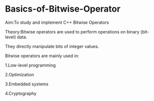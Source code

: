 # Basics-of-Bitwise-Operator
Aim:To study and implement C++ Bitwise Operators

Theory:Bitwise operators are used to perform operations on binary (bit-level) data.

They directly manipulate bits of integer values.

Bitwise operators are mainly used in:

1.Low-level programming

2.Optimization

3.Embedded systems

4.Cryptography
